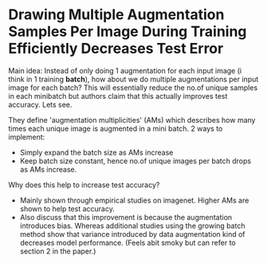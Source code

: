 # Drawing Multiple Augmentation Samples Per Image During Training Efficiently Decreases Test Error

Main idea: Instead of only doing 1 augmentation for each input image (i think in 1 training **batch**), how about we do multiple augmentations per input image for each batch? This will essentially reduce the no.of unique samples in each minibatch but authors claim that this actually improves test accuracy. Lets see.

They define 'augmentation multiplicities' (AMs) which describes how many times each unique image is augmented in a mini batch. 2 ways to implement:
- Simply expand the batch size as AMs increase
- Keep batch size constant, hence no.of unique images per batch drops as AMs increase.

Why does this help to increase test accuracy?
- Mainly shown through empirical studies on imagenet. Higher AMs are shown to help test accuracy.
- Also discuss that this improvement is because the augmentation introduces bias. Whereas additional studies using the growing batch method show that variance introduced by data augmentation kind of decreases model performance. (Feels abit smoky but can refer to section 2 in the paper.)